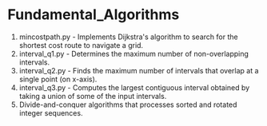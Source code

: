 # Fundamental_Algorithms

1. mincostpath.py - Implements Dijkstra's algorithm to search for the shortest cost route to navigate a grid.
2. interval_q1.py - Determines the maximum number of non-overlapping intervals.
3. interval_q2.py - Finds the maximum number of intervals that overlap at a single point (on x-axis).
4. interval_q3.py - Computes the largest contiguous interval obtained by taking a union of some of the input intervals.
5. Divide-and-conquer algorithms that processes sorted and rotated integer sequences. 
